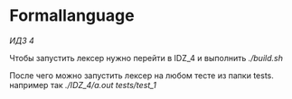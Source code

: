 # Formallanguage

*ИДЗ 4*

Чтобы запустить лексер нужно перейти в IDZ_4 и выполнить *./build.sh*

После чего можно запустить лексер на любом тесте из папки tests. например так *./IDZ_4/a.out tests/test_1*
